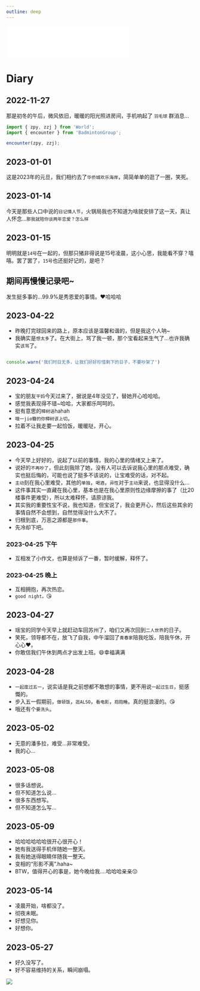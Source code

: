 ```yaml
---
outline: deep
---
```


<iframe frameborder="no" border="0" marginwidth="0" marginheight="0" width=330 height=86 src="//music.163.com/outchain/player?type=2&id=108318&auto=1&height=66"></iframe>

# Diary

## 2022-11-27

那是初冬的午后，微风依旧，暖暖的阳光照进房间，手机响起了 `羽毛球` 群消息...


```js
import { zpy, zzj } from 'World';
import { encounter } from 'BadmintonGroup';

encounter(zpy, zzj);
```

## 2023-01-01 <Badge type="warning" text="臭宝说时间错了： 2022 -> 2023" />

这是2023年的元旦，我们相约去了`华侨城欢乐海岸`，简简单单的逛了一圈，笑死。


## 2023-01-14

今天是那些人口中说的`日记情人节`，火锅局我也不知道为啥就安排了这一天，真让人怀念...`那我就陪你谈两年恋爱？怎么样`

## 2023-01-15

明明就是`14号`在一起的，但那只猪非得说是15号凌晨，这小心思，我能看不穿？嘻嘻。罢了罢了，`15号`也还挺好记的，是吧？

## 期间再慢慢记录吧~

发生挺多事的...99.9%是秀恩爱的事情。❤哈哈哈

## 2023-04-22

- 昨晚打完球回来的路上，原本应该是温馨和谐的，但是我这个人呐~
- 我确实是`想太多`了。在大街上，骂了我一顿，那个宝看起来生气了...也许我确实`该骂`了。

```js

console.warn('我们时日无多，让我们好好珍惜剩下的日子，不要吵架了')

```

## 2023-04-24

- 宝的朋友`干妈`今天过来了，据说是4年没见了，替她开心哈哈哈。
- 感觉我表现得不错~哈哈，大家都乐呵呵的。
- 挺有意思的`樟树话`hahah
- `哦一jio簪的你樟树该上切`。
- 拉着不让我走要一起恰饭，暖暖哒，开心。

## 2023-04-25 <Badge type="danger" text="我又发神经了" />

- 今天早上好好的，说起了以前的事情，我的心里的情绪又上来了。
- 说好的`不再吵了`，但此刻我除了她，没有人可以去诉说我心里的那点难受，确实也挺后悔的，可能也说了挺多不该说的，让宝难受的话，对不起。
- `主动`刻在我心里难受，其他的`单独`，`喝酒`，`异性`对于`主动`来说，也显得没什么...
- 这件事其实一直藏在我心里，基本也是在我心里原则性边缘摩擦的事了（比20楼事件更难受），所以太难释怀，请原谅我。
- 其实我的重要性宝不说，我也知道，但宝说了，我会更开心，然后这些其余的事情自然不会想到，自然觉得没什么大不了。
- 归根到底，万恶之源都是`那件事`。
- 先冷却下吧。

### 2023-04-25 下午

- 互相发了小作文，也算是倾诉了一番，暂时缓解，释怀了。

### 2023-04-25 晚上

- 互相拥抱，再次热恋。
- `good night。`😘

## 2023-04-27 <Badge type="tip" text="幸福满满的平平淡淡的一天" />

- 瑶宝的同学今天早上就赶动车回苏州了，咱们又再次回到`二人世界`的日子。
- 笑死，领导都不在，放飞了自我，中午溜回了`青春家`陪我吃饭，陪我午休，开心心❤。
- 你敢信我们午休到两点才出发上班。😄幸福满满

## 2023-04-28 <Badge type="tip" text="五一假期最后一个工作日" />

- `一起度过五一`，说实话是我之前想都不敢想的事情，更不用说`一起过生日`，挺感慨的。
- 步入五一假期前，`做顿饭`，`逛ALSO`，`看电影`，`抱抱睡`。真的挺浪漫的。😘
- 哦还有个`要洗头`。

## 2023-05-02

- 无意的潘多拉，难受…非常难受。
- 我的心…

## 2023-05-08

- 很多话想说。
- 但不知道怎么说…
- 很多东西想写。
- 但不知道怎么写…

## 2023-05-09

- 哈哈哈哈哈哈很开心很开心！
- 她有我送得手机伴随她一整天。
- 我有她送得眼睛伴随我一整天。
- 变相的“形影不离”.haha~
- BTW，值得开心的事是，她今晚给我....哈哈哈亲亲😗

## 2023-05-14

- 凌晨开始，啥都没了。
- 彻夜未眠。
- 好想见你。
- 好想你。

## 2023-05-27

- 好久没写了。
- 好不容易维持的关系，瞬间崩塌。

<img src="https://mms2.baidu.com/it/u=1995593949,527722394&fm=253&app=120&f=JPEG&fmt=auto&q=75?w=503&h=500" />

<script setup>
import Comment from './.vitepress/theme/components/comment.vue';
</script>
<Comment />

